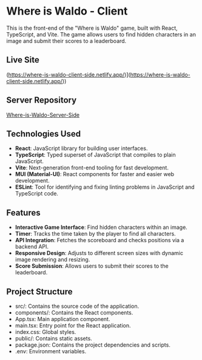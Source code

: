 # Where is Waldo - Client

This is the front-end of the "Where is Waldo" game, built with React, TypeScript, and Vite. The game allows users to find hidden characters in an image and submit their scores to a leaderboard.

## Live Site
(https://where-is-waldo-client-side.netlify.app/)](https://where-is-waldo-client-side.netlify.app/))


## Server Repository
[Where-is-Waldo-Server-Side](https://github.com/mpapila/Where-is-Waldo-Server-Side)

## Technologies Used

- **React**: JavaScript library for building user interfaces.
- **TypeScript**: Typed superset of JavaScript that compiles to plain JavaScript.
- **Vite**: Next-generation front-end tooling for fast development.
- **MUI (Material-UI)**: React components for faster and easier web development.
- **ESLint**: Tool for identifying and fixing linting problems in JavaScript and TypeScript code.

## Features

- **Interactive Game Interface**: Find hidden characters within an image.
- **Timer**: Tracks the time taken by the player to find all characters.
- **API Integration**: Fetches the scoreboard and checks positions via a backend API.
- **Responsive Design**: Adjusts to different screen sizes with dynamic image rendering and resizing.
- **Score Submission**: Allows users to submit their scores to the leaderboard.

## Project Structure
- src/: Contains the source code of the application.
- components/: Contains the React components.
- App.tsx: Main application component.
- main.tsx: Entry point for the React application.
- index.css: Global styles.
- public/: Contains static assets.
- package.json: Contains the project dependencies and scripts.
- .env: Environment variables.
